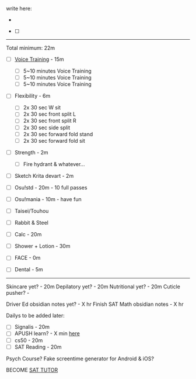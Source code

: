 write here:

- 
- [ ] 
---
Total minimum: 22m
- [ ] [Voice Training](https://buymeacoffee.com/alyssavt/how-i-start-voice-training-start-here) - 15m
	- [ ] 5~10 minutes Voice Training
	- [ ] 5~10 minutes Voice Training
	- [ ] 5~10 minutes Voice Training
- [ ] Flexibility - 6m
	- [ ] 2x 30 sec W sit
	- [ ] 2x 30 sec front split L
	- [ ] 2x 30 sec front split R
	- [ ] 2x 30 sec side split
	- [ ] 2x 30 sec forward fold stand
	- [ ] 2x 30 sec forward fold sit
- [ ] Strength - 2m
	- [ ] Fire hydrant & whatever...

- [ ] Sketch Krita devart - 2m
- [ ] Osu!std - 20m - 10 full passes
- [ ] Osu!mania - 10m - have fun
- [ ] Taisei/Touhou
- [ ] Rabbit & Steel

- [ ] Calc - 20m

- [ ] Shower + Lotion - 30m
- [ ] FACE - 0m
- [ ] Dental - 5m
---
Skincare yet? - 20m
Depilatory yet? - 20m
Nutritional yet? - 20m
Cuticle pusher? - 

Driver Ed obsidian notes yet? - X hr
Finish SAT Math obsidian notes - X hr

Dailys to be added later:
- [ ] Signalis - 20m
- [ ] APUSH learn? - X min [here](https://youtu.be/jqf_c9Pw8gs)
- [ ] cs50 - 20m
- [ ] SAT Reading - 20m

Psych Course?
Fake screentime generator for Android & iOS?

BECOME [SAT TUTOR](https://schoolhouse.world/sat-bootcamp/tutor)
